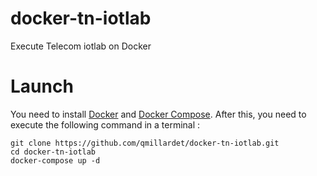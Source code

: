 # docker-tn-iotlab
Execute Telecom iotlab on Docker

# Launch

You need to install [Docker](https://docs.docker.com/get-docker/) and [Docker Compose](https://docs.docker.com/compose/).
After this, you need to execute the following command in a terminal : 
```
git clone https://github.com/qmillardet/docker-tn-iotlab.git
cd docker-tn-iotlab
docker-compose up -d
```
